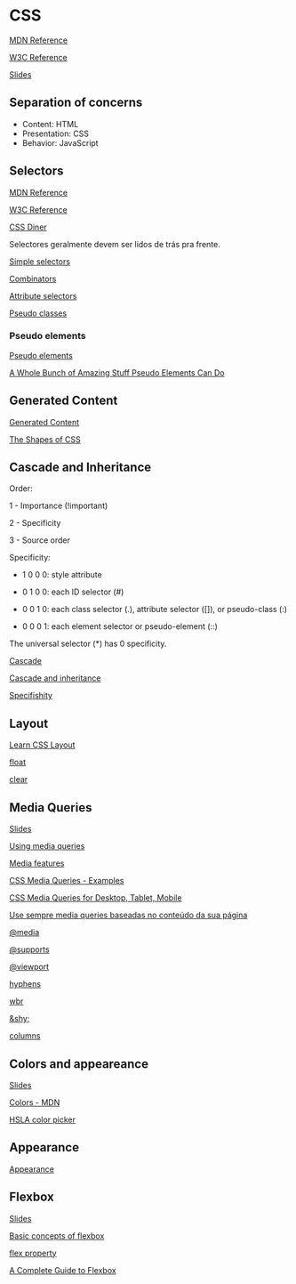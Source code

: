 # CSS

[MDN Reference](https://developer.mozilla.org/en-US/docs/Web/CSS/Reference)

[W3C Reference](https://www.w3schools.com/cssref/)

[Slides](https://estelle.github.io/cssmastery)

## Separation of concerns

- Content: HTML
- Presentation: CSS
- Behavior: JavaScript

## Selectors

[MDN Reference](https://developer.mozilla.org/en-US/docs/Web/CSS/CSS_Selectors)

[W3C Reference](https://www.w3schools.com/cssref/css_selectors.asp)

[CSS Diner](https://flukeout.github.io/)

Selectores geralmente devem ser lidos de trás pra frente.

[Simple selectors](https://developer.mozilla.org/en-US/docs/Web/CSS/CSS_Selectors#Simple_selectors)

[Combinators](https://developer.mozilla.org/en-US/docs/Web/CSS/CSS_Selectors#Combinators)

[Attribute selectors](https://developer.mozilla.org/en-US/docs/Web/CSS/Attribute_selectors)

[Pseudo classes](https://developer.mozilla.org/en-US/docs/Web/CSS/Pseudo-classes)

### Pseudo elements

[Pseudo elements](https://developer.mozilla.org/en-US/docs/Web/CSS/Pseudo-elements)

[A Whole Bunch of Amazing Stuff Pseudo Elements Can Do](https://css-tricks.com/pseudo-element-roundup/)

## Generated Content

[Generated Content](https://estelle.github.io/cssmastery/generated)

[The Shapes of CSS](https://css-tricks.com/the-shapes-of-css/)

## Cascade and Inheritance

Order:

1 - Importance (!important)

2 - Specificity

3 - Source order

Specificity:

- 1 0 0 0: style attribute

- 0 1 0 0: each ID selector (#)

- 0 0 1 0: each class selector (.), attribute selector ([]), or pseudo-class (:)

- 0 0 0 1: each element selector or pseudo-element (::)

The universal selector (\*) has 0 specificity.

[Cascade](https://developer.mozilla.org/en-US/docs/Web/CSS/Cascade)

[Cascade and inheritance](https://developer.mozilla.org/en-US/docs/Learn/CSS/Introduction_to_CSS/Cascade_and_inheritance)

[Specifishity](http://specifishity.com/specifishity.pdf)

## Layout

[Learn CSS Layout](https://learnlayout.com/)

[float](https://developer.mozilla.org/en-US/docs/Web/CSS/float)

[clear](https://developer.mozilla.org/en-US/docs/Web/CSS/clear)

## Media Queries

[Slides](https://estelle.github.io/cssmastery/media)

[Using media queries](https://developer.mozilla.org/en-US/docs/Web/CSS/Media_Queries/Using_media_queries)

[Media features](https://developer.mozilla.org/en-US/docs/Web/CSS/@media#Media_features)

[CSS Media Queries - Examples](https://www.w3schools.com/css/css3_mediaqueries_ex.asp)

[CSS Media Queries for Desktop, Tablet, Mobile](https://gist.github.com/gokulkrishh/242e68d1ee94ad05f488)

[Use sempre media queries baseadas no conteúdo da sua página](http://sergiolopes.org/media-queries-conteudo/)

[@media](https://developer.mozilla.org/en-US/docs/Web/CSS/@media)

[@supports](https://developer.mozilla.org/en-US/docs/Web/CSS/@supports)

[@viewport](https://developer.mozilla.org/en-US/docs/Web/CSS/@viewport)

[hyphens](https://developer.mozilla.org/en-US/docs/Web/CSS/hyphens)

[wbr](https://developer.mozilla.org/en-US/docs/Web/HTML/Element/wbr)

[\&shy;](https://developer.mozilla.org/en-US/docs/Web/CSS/hyphens#Suggesting_line_break_opportunities)

[columns](https://developer.mozilla.org/en-US/docs/Web/CSS/columns)

## Colors and appeareance

[Slides](https://estelle.github.io/cssmastery/colors)

[Colors - MDN](https://developer.mozilla.org/en-US/docs/Web/CSS/color_value)

[HSLA color picker](http://www.standardista.com/hsla-color-picker/)

## Appearance

[Appearance](https://developer.mozilla.org/en-US/docs/Web/CSS/appearance)

## Flexbox

[Slides](https://estelle.github.io/cssmastery/flexbox)

[Basic concepts of flexbox](https://developer.mozilla.org/en-US/docs/Web/CSS/CSS_Flexible_Box_Layout/Basic_Concepts_of_Flexbox)

[flex property](https://developer.mozilla.org/en-US/docs/Web/CSS/flex)

[A Complete Guide to Flexbox](https://css-tricks.com/snippets/css/a-guide-to-flexbox/)

